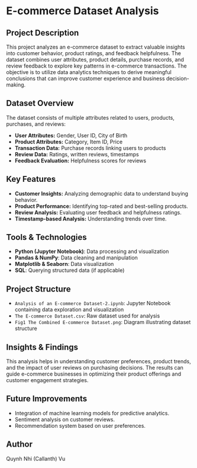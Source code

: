# E-commerce Dataset Analysis

## Project Description
This project analyzes an e-commerce dataset to extract valuable insights into customer behavior, product ratings, and feedback helpfulness. The dataset combines user attributes, product details, purchase records, and review feedback to explore key patterns in e-commerce transactions. The objective is to utilize data analytics techniques to derive meaningful conclusions that can improve customer experience and business decision-making.

## Dataset Overview
The dataset consists of multiple attributes related to users, products, purchases, and reviews:
- **User Attributes:** Gender, User ID, City of Birth
- **Product Attributes:** Category, Item ID, Price
- **Transaction Data:** Purchase records linking users to products
- **Review Data:** Ratings, written reviews, timestamps
- **Feedback Evaluation:** Helpfulness scores for reviews

## Key Features
- **Customer Insights:** Analyzing demographic data to understand buying behavior.
- **Product Performance:** Identifying top-rated and best-selling products.
- **Review Analysis:** Evaluating user feedback and helpfulness ratings.
- **Timestamp-based Analysis:** Understanding trends over time.

## Tools & Technologies
- **Python (Jupyter Notebook)**: Data processing and visualization
- **Pandas & NumPy**: Data cleaning and manipulation
- **Matplotlib & Seaborn**: Data visualization
- **SQL**: Querying structured data (if applicable)

## Project Structure
- `Analysis of an E-commerce Dataset-2.ipynb`: Jupyter Notebook containing data exploration and visualization
- `The E-commerce Dataset.csv`: Raw dataset used for analysis
- `Fig1 The Combined E-commerce Dataset.png`: Diagram illustrating dataset structure

## Insights & Findings
This analysis helps in understanding customer preferences, product trends, and the impact of user reviews on purchasing decisions. The results can guide e-commerce businesses in optimizing their product offerings and customer engagement strategies.

## Future Improvements
- Integration of machine learning models for predictive analytics.
- Sentiment analysis on customer reviews.
- Recommendation system based on user preferences.

## Author
Quynh Nhi (Callanth) Vu
